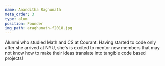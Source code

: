 ```yaml
---
name: Ananditha Raghunath
meta_order: 3
type: alum
position: Founder
img_path: araghunath-f2018.jpg
---
```

Alunmi who studied Math and CS at Courant. Having started to code only after she arrived at NYU, she's is excited to mentor new members that may not know how to make their ideas translate into tangible code based projects!
